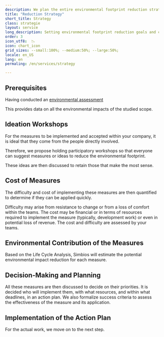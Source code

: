 ```yaml
---
description: We plan the entire environmental footprint reduction strategy.
title: "Reduction Strategy"
short_title: Strategy
class: strategie
layout: service
long_description: Setting environmental footprint reduction goals and creating an action plan to achieve them.
order: 3
icon_utf8:  📉
icon: chart_icon
grid_sizes: --small:100%; --medium:50%; --large:50%;
locale: en_US
lang: en
permaling: /en/services/strategy

---
```


## Prerequisites
Having conducted an [environmental assessment](/en/services/assessment)

This provides data on all the environmental impacts of the studied scope.

## Ideation Workshops

For the measures to be implemented and accepted within your company, it is ideal that they come from the people directly involved.

Therefore, we propose holding participatory workshops so that everyone can suggest measures or ideas to reduce the environmental footprint.

These ideas are then discussed to retain those that make the most sense.

## Cost of Measures

The difficulty and cost of implementing these measures are then quantified to determine if they can be applied quickly.

Difficulty may arise from resistance to change or from a loss of comfort within the teams.
The cost may be financial or in terms of resources required to implement the measure (typically, development work) or even in potential loss of revenue.
The cost and difficulty are assessed by your teams.

## Environmental Contribution of the Measures

Based on the Life Cycle Analysis, Simbios will estimate the potential environmental impact reduction for each measure.


## Decision-Making and Planning

All these measures are then discussed to decide on their priorities. It is decided who will implement them, with what resources, and within what deadlines, in an action plan. We also formalize success criteria to assess the effectiveness of the measure and its application.

## Implementation of the Action Plan

For the actual work, we move on to the next step.